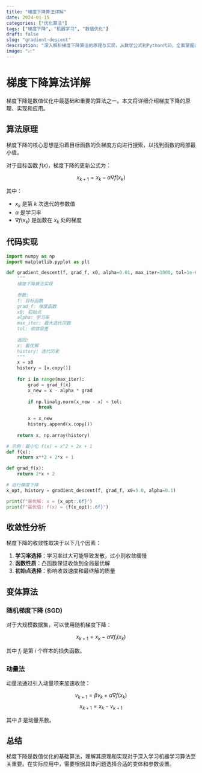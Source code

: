 ```yaml
---
title: "梯度下降算法详解"
date: 2024-01-15
categories: ["优化算法"]
tags: ["梯度下降", "机器学习", "数值优化"]
draft: false
slug: "gradient-descent"
description: "深入解析梯度下降算法的原理与实现，从数学公式到Python代码，全面掌握这一数值优化的基础算法。"
image: "📈"
---
```


# 梯度下降算法详解

梯度下降是数值优化中最基础和重要的算法之一。本文将详细介绍梯度下降的原理、实现和应用。

## 算法原理

梯度下降的核心思想是沿着目标函数的负梯度方向进行搜索，以找到函数的局部最小值。

对于目标函数 $f(x)$，梯度下降的更新公式为：

$$x_{k+1} = x_k - \alpha \nabla f(x_k)$$

其中：
- $x_k$ 是第 $k$ 次迭代的参数值
- $\alpha$ 是学习率
- $\nabla f(x_k)$ 是函数在 $x_k$ 处的梯度

## 代码实现

```python
import numpy as np
import matplotlib.pyplot as plt

def gradient_descent(f, grad_f, x0, alpha=0.01, max_iter=1000, tol=1e-6):
    """
    梯度下降算法实现
    
    参数:
    f: 目标函数
    grad_f: 梯度函数
    x0: 初始点
    alpha: 学习率
    max_iter: 最大迭代次数
    tol: 收敛容差
    
    返回:
    x: 最优解
    history: 迭代历史
    """
    x = x0
    history = [x.copy()]
    
    for i in range(max_iter):
        grad = grad_f(x)
        x_new = x - alpha * grad
        
        if np.linalg.norm(x_new - x) < tol:
            break
            
        x = x_new
        history.append(x.copy())
    
    return x, np.array(history)

# 示例：最小化 f(x) = x^2 + 2x + 1
def f(x):
    return x**2 + 2*x + 1

def grad_f(x):
    return 2*x + 2

# 运行梯度下降
x_opt, history = gradient_descent(f, grad_f, x0=5.0, alpha=0.1)

print(f"最优解: x = {x_opt:.6f}")
print(f"最优值: f(x) = {f(x_opt):.6f}")
```

## 收敛性分析

梯度下降的收敛性取决于以下几个因素：

1. **学习率选择**：学习率过大可能导致发散，过小则收敛缓慢
2. **函数性质**：凸函数保证收敛到全局最优解
3. **初始点选择**：影响收敛速度和最终解的质量

## 变体算法

### 随机梯度下降 (SGD)

对于大规模数据集，可以使用随机梯度下降：

$$x_{k+1} = x_k - \alpha \nabla f_i(x_k)$$

其中 $f_i$ 是第 $i$ 个样本的损失函数。

### 动量法

动量法通过引入动量项来加速收敛：

$$v_{k+1} = \beta v_k + \alpha \nabla f(x_k)$$
$$x_{k+1} = x_k - v_{k+1}$$

其中 $\beta$ 是动量系数。

## 总结

梯度下降是数值优化的基础算法，理解其原理和实现对于深入学习机器学习算法至关重要。在实际应用中，需要根据具体问题选择合适的变体和参数设置。 